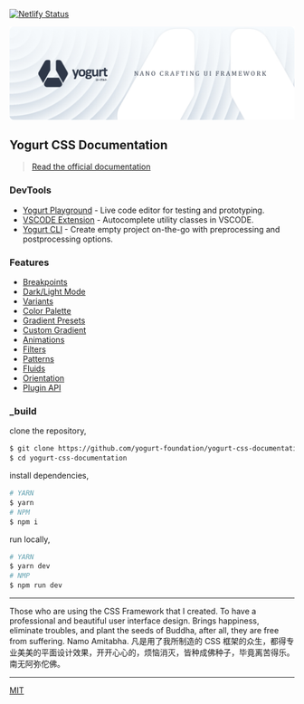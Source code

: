 [![Netlify Status](https://api.netlify.com/api/v1/badges/b68ec73a-d36a-4b8f-aff3-6ca8b8040a87/deploy-status)](https://app.netlify.com/sites/yogurtcss/deploys)

<img
    src="https://raw.githubusercontent.com/yogurt-foundation/yogurt-css-documentation/2.0.0/images/github/promo.png">

## Yogurt CSS Documentation

> [Read the official documentation](https://yogurtcss.netlify.app)

### DevTools

- [Yogurt Playground](https://yogurtcss.netlify.app/playground) - Live code editor for testing and prototyping.
- [VSCODE Extension](https://marketplace.visualstudio.com/items?itemName=LoouisLow.yogurtcss-vscode-intellisense) - Autocomplete utility classes in VSCODE.
- [Yogurt CLI](https://www.npmjs.com/package/create-yogurt-app) - Create empty project on-the-go with preprocessing and postprocessing options.

### Features

- [Breakpoints](https://yogurtcss.netlify.app/responsive/)
- [Dark/Light Mode](https://yogurtcss.netlify.app/getting-started-themes/)
- [Variants](https://yogurtcss.netlify.app/pseudo-class-variants/)
- [Color Palette](https://yogurtcss.netlify.app/getting-started-palette/)
- [Gradient Presets](https://yogurtcss.netlify.app/getting-started-gradient/)
- [Custom Gradient](https://yogurtcss.netlify.app/background-gradient/)
- [Animations](https://yogurtcss.netlify.app/getting-started-animations/)
- [Filters](https://yogurtcss.netlify.app/getting-started-filters/)
- [Patterns](https://yogurtcss.netlify.app/getting-started-patterns/)
- [Fluids](https://yogurtcss.netlify.app/getting-started-fluids/)
- [Orientation](https://yogurtcss.netlify.app/getting-started-orientation)
- [Plugin API](https://yogurtcss.netlify.app/plugin-api/)

### _build

clone the repository,

```bash
$ git clone https://github.com/yogurt-foundation/yogurt-css-documentation.git
$ cd yogurt-css-documentation
```

install dependencies,

```bash
# YARN
$ yarn
# NPM
$ npm i
```

run locally,

```bash
# YARN
$ yarn dev
# NMP
$ npm run dev
```

---

Those who are using the CSS Framework that I created. To have a professional and beautiful user interface design. Brings happiness, eliminate troubles, and plant the seeds of Buddha, after all, they are free from suffering. Namo Amitabha. 凡是用了我所制造的 CSS 框架的众生，都得专业美美的平面设计效果，开开心心的，烦恼消灭，皆种成佛种子，毕竟离苦得乐。南无阿弥佗佛。

---

[MIT](https://github.com/yogurt-foundation/yogurt-css/blob/master/LICENSE)
